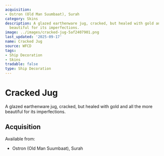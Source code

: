 ```yaml
---
acquisition:
- Ostron (Old Man Suumbaat), Surah
category: Skins
description: A glazed earthenware jug, cracked, but healed with gold and all the more
  beautiful for its imperfections.
image: ../images/cracked-jug-5af2407901.png
last_updated: '2025-09-17'
name: Cracked Jug
source: WFCD
tags:
- Ship Decoration
- Skins
tradable: false
type: Ship Decoration
---
```


# Cracked Jug

A glazed earthenware jug, cracked, but healed with gold and all the more beautiful for its imperfections.

## Acquisition

Available from:
- Ostron (Old Man Suumbaat), Surah

